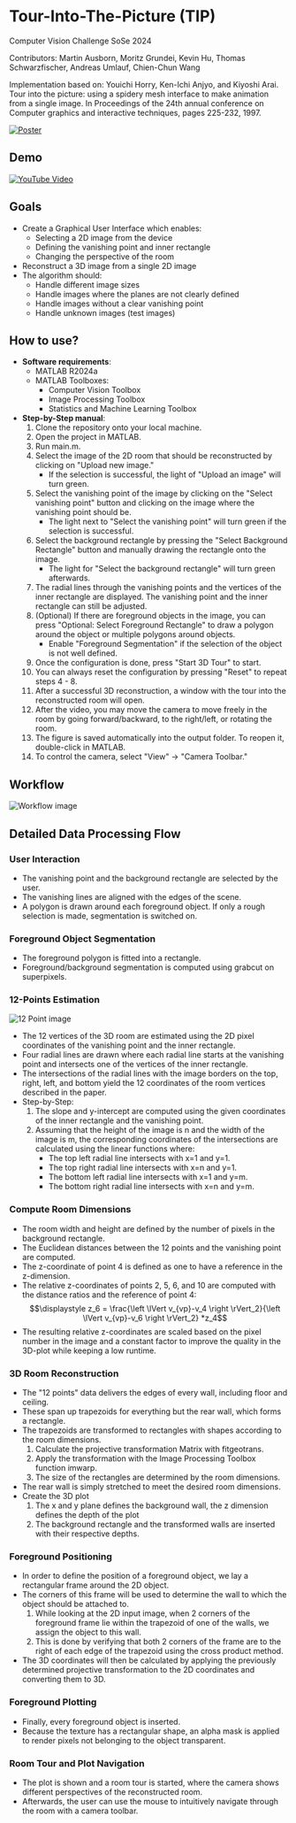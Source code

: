 <h1>Tour-Into-The-Picture (TIP)</h1>

Computer Vision Challenge SoSe 2024

Contributors: Martin Ausborn, Moritz Grundei, Kevin Hu, Thomas Schwarzfischer, Andreas Umlauf, Chien-Chun Wang

Implementation based on: Youichi Horry, Ken-Ichi Anjyo, and Kiyoshi Arai. Tour into the picture: using a spidery mesh interface to make animation from a single image. In Proceedings of the 24th annual conference on Computer graphics and interactive techniques, pages 225-232, 1997.

[![Poster](https://github.com/MoritzGrundei/cv-challenge/blob/main/img_poster/Poster.png)](https://github.com/MoritzGrundei/cv-challenge/blob/main/img_poster/Poster.png)

<h2>Demo</h2>

[![YouTube Video](https://img.youtube.com/vi/Qzywup2Et_M/0.jpg)](https://youtu.be/Ujv6dg4l4xI)

<h2>Goals</h2>

  - Create a Graphical User Interface which enables:
      - Selecting a 2D image from the device
      - Defining the vanishing point and inner rectangle
      - Changing the perspective of the room
  - Reconstruct a 3D image from a single 2D image
  - The algorithm should:
      - Handle different image sizes
      - Handle images where the planes are not clearly defined
      - Handle images without a clear vanishing point
      - Handle unknown images (test images)

<h2>How to use?</h2>
  
  - **Software requirements**:
      - MATLAB R2024a
      - MATLAB Toolboxes:
          - Computer Vision Toolbox
          - Image Processing Toolbox
          - Statistics and Machine Learning Toolbox
  - **Step-by-Step manual**:
    1. Clone the repository onto your local machine.
    2. Open the project in MATLAB.
    3. Run main.m.
    4. Select the image of the 2D room that should be reconstructed by clicking on "Upload new image."
       - If the selection is successful, the light of "Upload an image" will turn green.
    5. Select the vanishing point of the image by clicking on the "Select vanishing point" button and clicking on the image where the vanishing point should be.
       - The light next to "Select the vanishing point" will turn green if the selection is successful.
    6. Select the background rectangle by pressing the "Select Background Rectangle" button and manually drawing the rectangle onto the image.
       - The light for "Select the background rectangle" will turn green afterwards.
    7. The radial lines through the vanishing points and the vertices of the inner rectangle are displayed. The vanishing point and the inner rectangle can still be adjusted.
    8. (Optional) If there are foreground objects in the image, you can press "Optional: Select Foreground Rectangle" to draw a polygon around the object or multiple polygons around objects.
       - Enable "Foreground Segmentation" if the selection of the object is not well defined.
    9. Once the configuration is done, press "Start 3D Tour" to start.
    10. You can always reset the configuration by pressing "Reset" to repeat steps 4 - 8.
    11. After a successful 3D reconstruction, a window with the tour into the reconstructed room will open.
    12. After the video, you may move the camera to move freely in the room by going forward/backward, to the right/left, or rotating the room.
    13. The figure is saved automatically into the output folder. To reopen it, double-click in MATLAB.
    14. To control the camera, select "View" -> "Camera Toolbar."

<h2>Workflow</h2>

![Workflow image](https://github.com/MoritzGrundei/cv-challenge/blob/main/img_poster/Workflow_plot.png)

<h2>Detailed Data Processing Flow</h2>

<h3>User Interaction</h3>

  - The vanishing point and the background rectangle are selected by the user.
  - The vanishing lines are aligned with the edges of the scene.
  - A polygon is drawn around each foreground object. If only a rough selection is made, segmentation is switched on.

<h3>Foreground Object Segmentation</h3>

  - The foreground polygon is fitted into a rectangle.
  - Foreground/background segmentation is computed using grabcut on superpixels.

<h3>12-Points Estimation</h3>

  ![12 Point image](https://github.com/MoritzGrundei/cv-challenge/blob/main/img_poster/12_Point_Plot.png)

  - The 12 vertices of the 3D room are estimated using the 2D pixel coordinates of the vanishing point and the inner rectangle.
  - Four radial lines are drawn where each radial line starts at the vanishing point and intersects one of the vertices of the inner rectangle.
  - The intersections of the radial lines with the image borders on the top, right, left, and bottom yield the 12 coordinates of the room vertices described in the paper.
  - Step-by-Step:
    1. The slope and y-intercept are computed using the given coordinates of the inner rectangle and the vanishing point.
    2. Assuming that the height of the image is n and the width of the image is m, the corresponding coordinates of the intersections are calculated using the linear functions where:
        - The top left radial line intersects with x=1 and y=1.
        - The top right radial line intersects with x=n and y=1.
        - The bottom left radial line intersects with x=1 and y=m.
        - The bottom right radial line intersects with x=n and y=m.

<h3>Compute Room Dimensions</h3>

  - The room width and height are defined by the number of pixels in the background rectangle.
  - The Euclidean distances between the 12 points and the vanishing point are computed.
  - The z-coordinate of point 4 is defined as one to have a reference in the z-dimension.
  - The relative z-coordinates of points 2, 5, 6, and 10 are computed with the distance ratios and the reference of point 4:
    $$\displaystyle z_6 = \frac{\left \lVert v_{vp}-v_4 \right \rVert_2}{\left \lVert v_{vp}-v_6 \right \rVert_2} *z_4$$
  - The resulting relative z-coordinates are scaled based on the pixel number in the image and a constant factor to improve the quality in the 3D-plot while keeping a low runtime.

<h3>3D Room Reconstruction</h3>

  - The "12 points" data delivers the edges of every wall, including floor and ceiling.
  - These span up trapezoids for everything but the rear wall, which forms a rectangle.
  - The trapezoids are transformed to rectangles with shapes according to the room dimensions.
     1. Calculate the projective transformation Matrix with fitgeotrans.
     2. Apply the transformation with the Image Processing Toolbox function imwarp.
     3. The size of the rectangles are determined by the room dimensions.
  - The rear wall is simply stretched to meet the desired room dimensions.
  - Create the 3D plot
     1. The x and y plane defines the background wall, the z dimension defines the depth of the plot
     2. The background rectangle and the transformed walls are inserted with their respective depths.

<h3>Foreground Positioning</h3>

   - In order to define the position of a foreground object, we lay a rectangular frame around the 2D object.
   - The corners of this frame will be used to determine the wall to which the object should be attached to.
     1. While looking at the 2D input image, when 2 corners of the foreground frame lie within the trapezoid of one of the walls, we assign the object to this wall.
     2. This is done by verifying that both 2 corners of the frame are to the right of each edge of the trapezoid using the cross product method.
   - The 3D coordinates will then be calculated by applying the previously determined projective transformation to the 2D coordinates and converting them to 3D.

<h3>Foreground Plotting</h3>

  - Finally, every foreground object is inserted.
  - Because the texture has a rectangular shape, an alpha mask is applied to render pixels not belonging to the object transparent.

<h3>Room Tour and Plot Navigation</h3>

  - The plot is shown and a room tour is started, where the camera shows different perspectives of the reconstructed room.
  - Afterwards, the user can use the mouse to intuitively navigate through the room with a camera toolbar.

